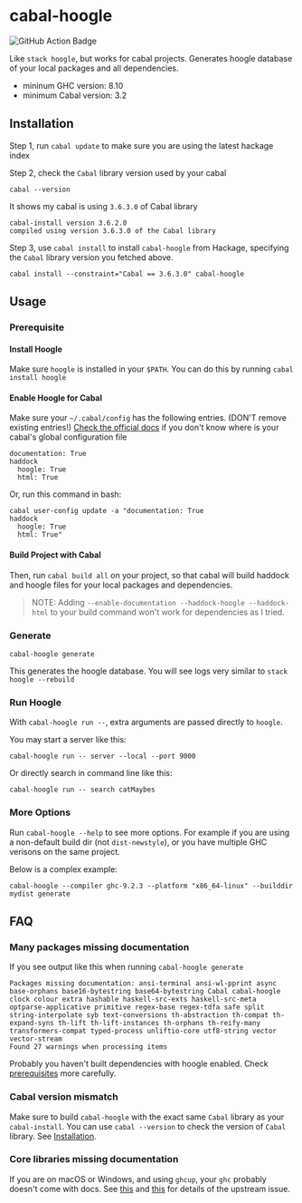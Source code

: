# cabal-hoogle

![GitHub Action Badge](https://github.com/kokobd/cabal-hoogle/actions/workflows/test.yml/badge.svg?branch=main)

Like `stack hoogle`, but works for cabal projects. Generates hoogle database of your local packages and all dependencies.

- mininum GHC version: 8.10
- minimum Cabal version: 3.2

## Installation

Step 1, run `cabal update` to make sure you are using the latest hackage index

Step 2, check the `Cabal` library version used by your cabal
```
cabal --version
```
It shows my cabal is using `3.6.3.0` of Cabal library
```
cabal-install version 3.6.2.0
compiled using version 3.6.3.0 of the Cabal library 
```

Step 3, use `cabal install` to install `cabal-hoogle` from Hackage, specifying the `Cabal` library version you fetched above.
```
cabal install --constraint="Cabal == 3.6.3.0" cabal-hoogle
```

## Usage

### Prerequisite

#### Install Hoogle
Make sure `hoogle` is installed in your `$PATH`. You can do this by running `cabal install hoogle`

#### Enable Hoogle for Cabal
Make sure your `~/.cabal/config` has the following entries. (DON'T remove existing entries!) [Check the official docs](https://cabal.readthedocs.io/en/3.6/installing-packages.html) if you don't know where is your cabal's global configuration file 

```
documentation: True
haddock
  hoogle: True
  html: True
```

Or, run this command in bash:
```
cabal user-config update -a "documentation: True
haddock
  hoogle: True
  html: True"
```

#### Build Project with Cabal

Then, run `cabal build all` on your project, so that cabal will build haddock and
hoogle files for your local packages and dependencies.

> NOTE: Adding `--enable-documentation --haddock-hoogle --haddock-html` to your build command won't work for dependencies as I tried.

### Generate
```
cabal-hoogle generate
```

This generates the hoogle database. You will see logs very similar to `stack hoogle --rebuild`

### Run Hoogle

With `cabal-hoogle run --`, extra arguments are passed directly to `hoogle`.

You may start a server like this:
```
cabal-hoogle run -- server --local --port 9000
```

Or directly search in command line like this:
```
cabal-hoogle run -- search catMaybes
```

### More Options

Run `cabal-hoogle --help` to see more options. For example if you are using a non-default build dir (not `dist-newstyle`), or you have multiple GHC verisons on the same project.

Below is a complex example:
```
cabal-hoogle --compiler ghc-9.2.3 --platform "x86_64-linux" --builddir mydist generate
```

## FAQ

### Many packages missing documentation

If you see output like this when running `cabal-hoogle generate`
```
Packages missing documentation: ansi-terminal ansi-wl-pprint async base-orphans base16-bytestring base64-bytestring Cabal cabal-hoogle clock colour extra hashable haskell-src-exts haskell-src-meta optparse-applicative primitive regex-base regex-tdfa safe split string-interpolate syb text-conversions th-abstraction th-compat th-expand-syns th-lift th-lift-instances th-orphans th-reify-many transformers-compat typed-process unliftio-core utf8-string vector vector-stream
Found 27 warnings when processing items
```

Probably you haven't built dependencies with hoogle enabled. Check [prerequisites](#prerequisite) more carefully.

### Cabal version mismatch

Make sure to build `cabal-hoogle` with the exact same `Cabal` library as your `cabal-install`. You can use `cabal --version`
to check the version of `Cabal` library. See [Installation](#installation).

### Core libraries missing documentation

If you are on macOS or Windows, and using `ghcup`, your `ghc` probably doesn't come with docs.
See [this](https://gitlab.haskell.org/ghc/ghc/-/issues/20903) and [this](https://github.com/haskell/haskell-language-server/issues/208#issuecomment-1162169087) for details of the upstream issue.
